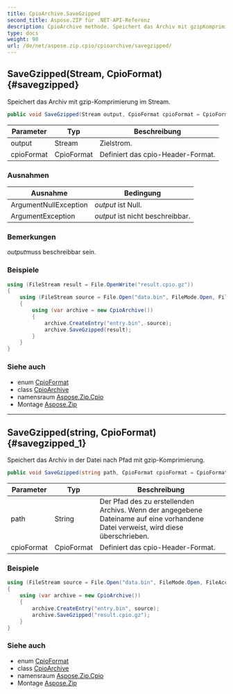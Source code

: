 ```yaml
---
title: CpioArchive.SaveGzipped
second_title: Aspose.ZIP für .NET-API-Referenz
description: CpioArchive methode. Speichert das Archiv mit gzipKomprimierung im Stream.
type: docs
weight: 90
url: /de/net/aspose.zip.cpio/cpioarchive/savegzipped/
---
```

## SaveGzipped(Stream, CpioFormat) {#savegzipped}

Speichert das Archiv mit gzip-Komprimierung im Stream.

```csharp
public void SaveGzipped(Stream output, CpioFormat cpioFormat = CpioFormat.OldAscii)
```

| Parameter | Typ | Beschreibung |
| --- | --- | --- |
| output | Stream | Zielstrom. |
| cpioFormat | CpioFormat | Definiert das cpio-Header-Format. |

### Ausnahmen

| Ausnahme | Bedingung |
| --- | --- |
| ArgumentNullException | *output* ist Null. |
| ArgumentException | *output* ist nicht beschreibbar. |

### Bemerkungen

*output*muss beschreibbar sein.

### Beispiele

```csharp
using (FileStream result = File.OpenWrite("result.cpio.gz"))
{
    using (FileStream source = File.Open("data.bin", FileMode.Open, FileAccess.Read))
    {
        using (var archive = new CpioArchive())
        {
            archive.CreateEntry("entry.bin", source);
            archive.SaveGzipped(result);
        }
    }
}
```

### Siehe auch

* enum [CpioFormat](../../cpioformat/)
* class [CpioArchive](../)
* namensraum [Aspose.Zip.Cpio](../../cpioarchive/)
* Montage [Aspose.Zip](../../../)

---

## SaveGzipped(string, CpioFormat) {#savegzipped_1}

Speichert das Archiv in der Datei nach Pfad mit gzip-Komprimierung.

```csharp
public void SaveGzipped(string path, CpioFormat cpioFormat = CpioFormat.OldAscii)
```

| Parameter | Typ | Beschreibung |
| --- | --- | --- |
| path | String | Der Pfad des zu erstellenden Archivs. Wenn der angegebene Dateiname auf eine vorhandene Datei verweist, wird diese überschrieben. |
| cpioFormat | CpioFormat | Definiert das cpio-Header-Format. |

### Beispiele

```csharp
using (FileStream source = File.Open("data.bin", FileMode.Open, FileAccess.Read))
{
    using (var archive = new CpioArchive())
    {
        archive.CreateEntry("entry.bin", source);
        archive.SaveGzipped("result.cpio.gz");
    }
}
```

### Siehe auch

* enum [CpioFormat](../../cpioformat/)
* class [CpioArchive](../)
* namensraum [Aspose.Zip.Cpio](../../cpioarchive/)
* Montage [Aspose.Zip](../../../)


